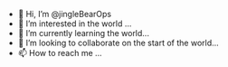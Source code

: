 - 👋 Hi, I’m @jingleBearOps
- 👀 I’m interested in the world ...
- 🌱 I’m currently learning the world...
- 💞️ I’m looking to collaborate on the start of the world...
- 📫 How to reach me ...

<!---
jingleBearOps/jingleBearOps is a ✨ special ✨ repository because its `README.md` (this file) appears on your GitHub profile.
You can click the Preview link to take a look at your changes.
--->
